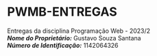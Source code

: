 # PWMB-ENTREGAS 
Entregas da disciplina Programação Web - 2023/2<br>
***Nome do Proprietário:*** Gustavo Souza Santana<br>
***Número de Identificação:*** 1142064326
